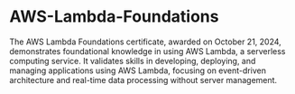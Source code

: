 # AWS-Lambda-Foundations
The AWS Lambda Foundations certificate, awarded on October 21, 2024, demonstrates foundational knowledge in using AWS Lambda, a serverless computing service. It validates skills in developing, deploying, and managing applications using AWS Lambda, focusing on event-driven architecture and real-time data processing without server management.
